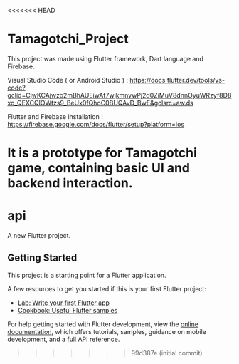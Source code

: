 <<<<<<< HEAD
# Tamagotchi_Project

This project was made using Flutter framework, Dart language and Firebase.

Visual Studio Code ( or Android Studio ) : https://docs.flutter.dev/tools/vs-code?gclid=CjwKCAjwzo2mBhAUEiwAf7wjkmnvwPj2d0ZiMuV8dnnOyuWRzyf8D8xo_QEXCQlOWtzs9_BeUx0fQhoC0BUQAvD_BwE&gclsrc=aw.ds

Flutter and Firebase installation : https://firebase.google.com/docs/flutter/setup?platform=ios

It is a prototype for Tamagotchi game, containing basic UI and backend interaction.
=======
# api

A new Flutter project.

## Getting Started

This project is a starting point for a Flutter application.

A few resources to get you started if this is your first Flutter project:

- [Lab: Write your first Flutter app](https://docs.flutter.dev/get-started/codelab)
- [Cookbook: Useful Flutter samples](https://docs.flutter.dev/cookbook)

For help getting started with Flutter development, view the
[online documentation](https://docs.flutter.dev/), which offers tutorials,
samples, guidance on mobile development, and a full API reference.
>>>>>>> 99d387e (initial commit)
